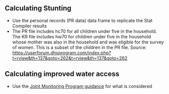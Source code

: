 ## Calculating Stunting  
* Use the personal records (PR data) data frame to replicate the Stat Compiler results  
* The PR file includes hc70 for all children under five in the household. The KR file includes hw70 for children under five in the household whose mother was also in the household and was eligible for the survey of women. This is a subset of the children in the PR file.
Source: https://userforum.dhsprogram.com/index.php?t=rview&th=137&goto=262&t=rview&th=137&goto=262  

## Calculating improved water access
* Use the [Joint Monitoring Program guidance](http://www.who.int/water_sanitation_health/monitoring/oms_brochure_core_questionsfinal24608.pdf) for what is considered 
